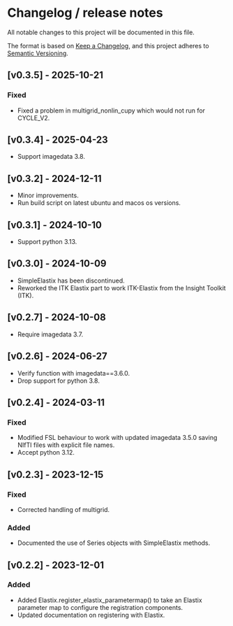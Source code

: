# Changelog / release notes

All notable changes to this project will be documented in this file.

The format is based on [Keep a Changelog](https://keepachangelog.com/en/1.0.0/),
and this project adheres to [Semantic Versioning](https://semver.org/spec/v2.0.0.html).

<!--next-version-placeholder-->

## [v0.3.5] - 2025-10-21
### Fixed
* Fixed a problem in multigrid_nonlin_cupy which would not run for CYCLE_V2.

## [v0.3.4] - 2025-04-23
* Support imagedata 3.8.

## [v0.3.2] - 2024-12-11
* Minor improvements.
* Run build script on latest ubuntu and macos os versions.

## [v0.3.1] - 2024-10-10
* Support python 3.13.

## [v0.3.0] - 2024-10-09
* SimpleElastix has been discontinued.
* Reworked the ITK Elastix part to work ITK-Elastix from the Insight Toolkit (ITK).

## [v0.2.7] - 2024-10-08
* Require imagedata 3.7.

## [v0.2.6] - 2024-06-27
* Verify function with imagedata==3.6.0.
* Drop support for python 3.8.

## [v0.2.4] - 2024-03-11
### Fixed
* Modified FSL behaviour to work with updated imagedata 3.5.0 saving NIfTI files
  with explicit file names.
* Accept python 3.12.

## [v0.2.3] - 2023-12-15
### Fixed
* Corrected handling of multigrid.

### Added
* Documented the use of Series objects with SimpleElastix methods.

## [v0.2.2] - 2023-12-01
### Added
* Added Elastix.register_elastix_parametermap() to take an Elastix parameter map
  to configure the registration components.
* Updated documentation on registering with Elastix.
